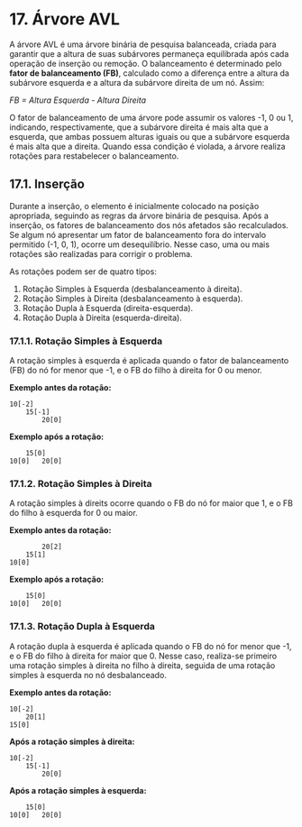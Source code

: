 # 17. Árvore AVL

A árvore AVL é uma árvore binária de pesquisa balanceada, criada para garantir que a altura de suas subárvores permaneça equilibrada após cada operação de inserção ou remoção. O balanceamento é determinado pelo **fator de balanceamento (FB)**, calculado como a diferença entre a altura da subárvore esquerda e a altura da subárvore direita de um nó. Assim:

_FB = Altura Esquerda - Altura Direita_

O fator de balanceamento de uma árvore pode assumir os valores -1, 0 ou 1, indicando, respectivamente, que a subárvore direita é mais alta que a esquerda, que ambas possuem alturas iguais ou que a subárvore esquerda é mais alta que a direita. Quando essa condição é violada, a árvore realiza rotações para restabelecer o balanceamento.

## 17.1. Inserção

Durante a inserção, o elemento é inicialmente colocado na posição apropriada, seguindo as regras da árvore binária de pesquisa. Após a inserção, os fatores de balanceamento dos nós afetados são recalculados. Se algum nó apresentar um fator de balanceamento fora do intervalo permitido (-1, 0, 1), ocorre um desequilíbrio. Nesse caso, uma ou mais rotações são realizadas para corrigir o problema.

As rotações podem ser de quatro tipos:

1. Rotação Simples à Esquerda (desbalanceamento à direita).
2. Rotação Simples à Direita (desbalanceamento à esquerda).
3. Rotação Dupla à Esquerda (direita-esquerda).
4. Rotação Dupla à Direita (esquerda-direita).

### 17.1.1. Rotação Simples à Esquerda

A rotação simples à esquerda é aplicada quando o fator de balanceamento (FB) do nó for menor que -1, e o FB do filho à direita for 0 ou menor.

**Exemplo antes da rotação:**

```
10[-2]
    15[-1]
        20[0]
```

**Exemplo após a rotação:**

```
    15[0]
10[0]   20[0]
```

### 17.1.2. Rotação Simples à Direita

A rotação simples à direits ocorre quando o FB do nó for maior que 1, e o FB do filho à esquerda for 0 ou maior.

**Exemplo antes da rotação:**

```
        20[2]
    15[1]
10[0]
```

**Exemplo após a rotação:**

```
    15[0]
10[0]   20[0]
```

### 17.1.3. Rotação Dupla à Esquerda

A rotação dupla à esquerda é aplicada quando o FB do nó for menor que -1, e o FB do filho à direita for maior que 0. Nesse caso, realiza-se primeiro uma rotação simples à direita no filho à direita, seguida de uma rotação simples à esquerda no nó desbalanceado.

**Exemplo antes da rotação:**

```
10[-2]
    20[1]
15[0]
```

**Após a rotação simples à direita:**

```
10[-2]
    15[-1]
        20[0]
```

**Após a rotação simples à esquerda:**

```
    15[0]
10[0]   20[0]
```